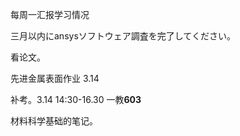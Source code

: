 每周一汇报学习情况

三月以内にansysソフトウェア調査を完了してください。

看论文。

先进金属表面作业   3.14 

补考。3.14 14:30-16.30  一教**603**

材料科学基础的笔记。
